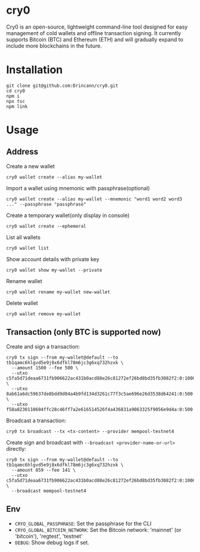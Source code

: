 # cry0

Cry0 is an open-source, lightweight command-line tool designed for easy management of cold wallets and offline transaction signing. It currently supports Bitcoin (BTC) and Ethereum (ETH) and will gradually expand to include more blockchains in the future.

# Installation

```fish
git clone git@github.com:Drincann/cry0.git
cd cry0
npm i
npx tsc
npm link
```

# Usage

## Address

Create a new wallet

```fish
cry0 wallet create --alias my-wallet
```

Import a wallet using mnemonic with passphrase(optional)

```fish
cry0 wallet create --alias my-wallet --mnemonic "word1 word2 word3 ..." --passphrase "passphrase"
```

Create a temporary wallet(only display in console)

```fish
cry0 wallet create --ephemeral
```

List all wallets

```fish
cry0 wallet list
```

Show account details with private key

```fish
cry0 wallet show my-wallet --private
```

Rename wallet

```fish
cry0 wallet rename my-wallet new-wallet
```

Delete wallet

```fish
cry0 wallet remove my-wallet
```

## Transaction (only BTC is supported now)

Create and sign a transaction:

```fish
cry0 tx sign --from my-wallet@default --to tb1qamc6hlgvd5e9j8x6dfkl78m6jc3g6xq732hzxk \
  --amount 1500 --fee 500 \
  --utxo c5fa5d71deaa6731fb906622ac431b0acd88e26c81272ef26bd8bd35fb3082f2:0:1000 \
  --utxo 8ab61a6dc59637de8bdd9d04a4b9fd134d3261c77f3c5ae696e26d3538d64241:0:500 \
  --utxo f58a8230110604ffc28c46ff7a2e616514526f4a436831a9063325f9056e9d4a:0:500
```

Broadcast a transaction:

```fish
cry0 tx broadcast --tx <tx-content> --provider mempool-testnet4
```

Create sign and broadcast with `--broadcast <provider-name-or-url>` directly:

```fish
cry0 tx sign --from my-wallet@default --to tb1qamc6hlgvd5e9j8x6dfkl78m6jc3g6xq732hzxk \
  --amount 859 --fee 141 \
  --utxo c5fa5d71deaa6731fb906622ac431b0acd88e26c81272ef26bd8bd35fb3082f2:0:1000 \
  --broadcast mempool-testnet4
```

## Env

- `CRYO_GLOBAL_PASSPHRASE`: Set the passphrase for the CLI
- `CRYO_GLOBAL_BITCOIN_NETWORK`: Set the Bitcoin network: 'mainnet' (or 'bitcoin'), 'regtest', 'testnet'
- `DEBUG`: Show debug logs if set.
